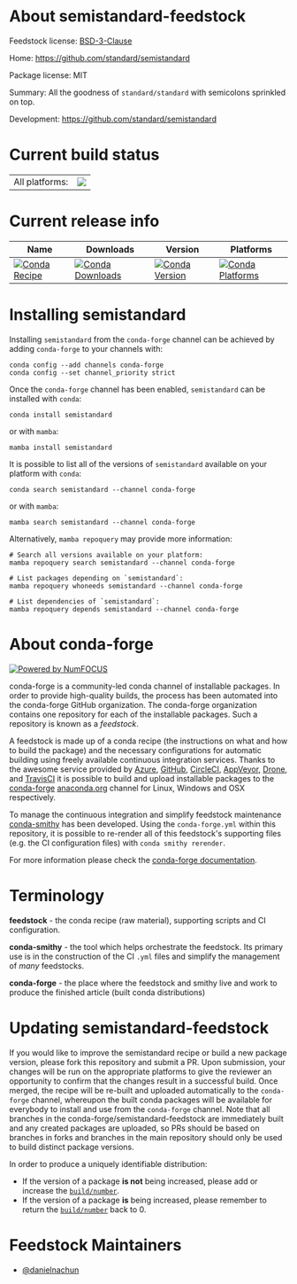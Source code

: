 About semistandard-feedstock
============================

Feedstock license: [BSD-3-Clause](https://github.com/conda-forge/semistandard-feedstock/blob/main/LICENSE.txt)

Home: https://github.com/standard/semistandard

Package license: MIT

Summary: All the goodness of `standard/standard` with semicolons sprinkled on top.

Development: https://github.com/standard/semistandard

Current build status
====================


<table><tr><td>All platforms:</td>
    <td>
      <a href="https://dev.azure.com/conda-forge/feedstock-builds/_build/latest?definitionId=24393&branchName=main">
        <img src="https://dev.azure.com/conda-forge/feedstock-builds/_apis/build/status/semistandard-feedstock?branchName=main">
      </a>
    </td>
  </tr>
</table>

Current release info
====================

| Name | Downloads | Version | Platforms |
| --- | --- | --- | --- |
| [![Conda Recipe](https://img.shields.io/badge/recipe-semistandard-green.svg)](https://anaconda.org/conda-forge/semistandard) | [![Conda Downloads](https://img.shields.io/conda/dn/conda-forge/semistandard.svg)](https://anaconda.org/conda-forge/semistandard) | [![Conda Version](https://img.shields.io/conda/vn/conda-forge/semistandard.svg)](https://anaconda.org/conda-forge/semistandard) | [![Conda Platforms](https://img.shields.io/conda/pn/conda-forge/semistandard.svg)](https://anaconda.org/conda-forge/semistandard) |

Installing semistandard
=======================

Installing `semistandard` from the `conda-forge` channel can be achieved by adding `conda-forge` to your channels with:

```
conda config --add channels conda-forge
conda config --set channel_priority strict
```

Once the `conda-forge` channel has been enabled, `semistandard` can be installed with `conda`:

```
conda install semistandard
```

or with `mamba`:

```
mamba install semistandard
```

It is possible to list all of the versions of `semistandard` available on your platform with `conda`:

```
conda search semistandard --channel conda-forge
```

or with `mamba`:

```
mamba search semistandard --channel conda-forge
```

Alternatively, `mamba repoquery` may provide more information:

```
# Search all versions available on your platform:
mamba repoquery search semistandard --channel conda-forge

# List packages depending on `semistandard`:
mamba repoquery whoneeds semistandard --channel conda-forge

# List dependencies of `semistandard`:
mamba repoquery depends semistandard --channel conda-forge
```


About conda-forge
=================

[![Powered by
NumFOCUS](https://img.shields.io/badge/powered%20by-NumFOCUS-orange.svg?style=flat&colorA=E1523D&colorB=007D8A)](https://numfocus.org)

conda-forge is a community-led conda channel of installable packages.
In order to provide high-quality builds, the process has been automated into the
conda-forge GitHub organization. The conda-forge organization contains one repository
for each of the installable packages. Such a repository is known as a *feedstock*.

A feedstock is made up of a conda recipe (the instructions on what and how to build
the package) and the necessary configurations for automatic building using freely
available continuous integration services. Thanks to the awesome service provided by
[Azure](https://azure.microsoft.com/en-us/services/devops/), [GitHub](https://github.com/),
[CircleCI](https://circleci.com/), [AppVeyor](https://www.appveyor.com/),
[Drone](https://cloud.drone.io/welcome), and [TravisCI](https://travis-ci.com/)
it is possible to build and upload installable packages to the
[conda-forge](https://anaconda.org/conda-forge) [anaconda.org](https://anaconda.org/)
channel for Linux, Windows and OSX respectively.

To manage the continuous integration and simplify feedstock maintenance
[conda-smithy](https://github.com/conda-forge/conda-smithy) has been developed.
Using the ``conda-forge.yml`` within this repository, it is possible to re-render all of
this feedstock's supporting files (e.g. the CI configuration files) with ``conda smithy rerender``.

For more information please check the [conda-forge documentation](https://conda-forge.org/docs/).

Terminology
===========

**feedstock** - the conda recipe (raw material), supporting scripts and CI configuration.

**conda-smithy** - the tool which helps orchestrate the feedstock.
                   Its primary use is in the construction of the CI ``.yml`` files
                   and simplify the management of *many* feedstocks.

**conda-forge** - the place where the feedstock and smithy live and work to
                  produce the finished article (built conda distributions)


Updating semistandard-feedstock
===============================

If you would like to improve the semistandard recipe or build a new
package version, please fork this repository and submit a PR. Upon submission,
your changes will be run on the appropriate platforms to give the reviewer an
opportunity to confirm that the changes result in a successful build. Once
merged, the recipe will be re-built and uploaded automatically to the
`conda-forge` channel, whereupon the built conda packages will be available for
everybody to install and use from the `conda-forge` channel.
Note that all branches in the conda-forge/semistandard-feedstock are
immediately built and any created packages are uploaded, so PRs should be based
on branches in forks and branches in the main repository should only be used to
build distinct package versions.

In order to produce a uniquely identifiable distribution:
 * If the version of a package **is not** being increased, please add or increase
   the [``build/number``](https://docs.conda.io/projects/conda-build/en/latest/resources/define-metadata.html#build-number-and-string).
 * If the version of a package **is** being increased, please remember to return
   the [``build/number``](https://docs.conda.io/projects/conda-build/en/latest/resources/define-metadata.html#build-number-and-string)
   back to 0.

Feedstock Maintainers
=====================

* [@danielnachun](https://github.com/danielnachun/)

